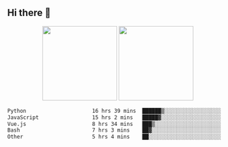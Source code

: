 ## Hi there 👋
<div align="center">
<span>  </span>
<img height="170px" src="https://github-readme-stats.vercel.app/api?username=bigQY&show_icons=true&count_private==true&v=3" /><span>        </span><img height="170px" src="https://github-readme-stats.vercel.app/api/top-langs/?username=bigQY&layout=compact&langs_count=8&v=3" />
<span>  </span>
</div>
<div align="center">

<!--START_SECTION:waka-->

```txt
Python                     16 hrs 39 mins  ██████▒░░░░░░░░░░░░░░░░░░   24.89 %
JavaScript                 15 hrs 2 mins   █████▓░░░░░░░░░░░░░░░░░░░   22.48 %
Vue.js                     8 hrs 34 mins   ███▒░░░░░░░░░░░░░░░░░░░░░   12.81 %
Bash                       7 hrs 3 mins    ██▓░░░░░░░░░░░░░░░░░░░░░░   10.54 %
Other                      5 hrs 4 mins    ██░░░░░░░░░░░░░░░░░░░░░░░   07.60 %
```

<!--END_SECTION:waka-->
</div>
